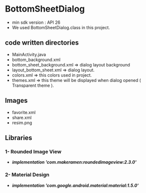 # BottomSheetDialog

* min sdk version : API 26
* We used BottomSheetDialog.class in this project.

## code written directories 
* MainActivity.java
* bottom_background.xml 
* bottom_sheet_background.xml => dialog layout background
* layout_bottom_sheet.xml => dialog layout.
* colors.xml => this colors used in project.
* themes.xml => this theme will be displayed when dialog opened ( Transparent theme ).

## Images
* favorite.xml
* share.xml
* resim.png

## Libraries
 ### 1- Rounded Image View
* ***implementation 'com.makeramen:roundedimageview:2.3.0'***

 ### 2- Material Design
* ***implementation 'com.google.android.material:material:1.5.0'***
